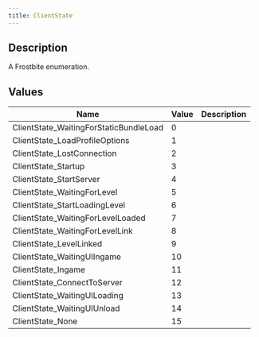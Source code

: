 ```yaml
---
title: ClientState
---
```

## Description

A Frostbite enumeration.

## Values

| Name                                    | Value | Description |
| --------------------------------------- | ----- | ----------- |
| ClientState\_WaitingForStaticBundleLoad | 0     |             |
| ClientState\_LoadProfileOptions         | 1     |             |
| ClientState\_LostConnection             | 2     |             |
| ClientState\_Startup                    | 3     |             |
| ClientState\_StartServer                | 4     |             |
| ClientState\_WaitingForLevel            | 5     |             |
| ClientState\_StartLoadingLevel          | 6     |             |
| ClientState\_WaitingForLevelLoaded      | 7     |             |
| ClientState\_WaitingForLevelLink        | 8     |             |
| ClientState\_LevelLinked                | 9     |             |
| ClientState\_WaitingUIIngame            | 10    |             |
| ClientState\_Ingame                     | 11    |             |
| ClientState\_ConnectToServer            | 12    |             |
| ClientState\_WaitingUILoading           | 13    |             |
| ClientState\_WaitingUIUnload            | 14    |             |
| ClientState\_None                       | 15    |             |
